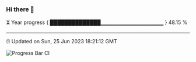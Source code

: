 ### Hi there 👋

⏳ Year progress { ██████████████▁▁▁▁▁▁▁▁▁▁▁▁▁▁▁▁ } 48.15 %

---

⏰ Updated on Sun, 25 Jun 2023 18:21:12 GMT

![Progress Bar CI](https://github.com/liununu/liununu/workflows/Progress%20Bar%20CI/badge.svg)

